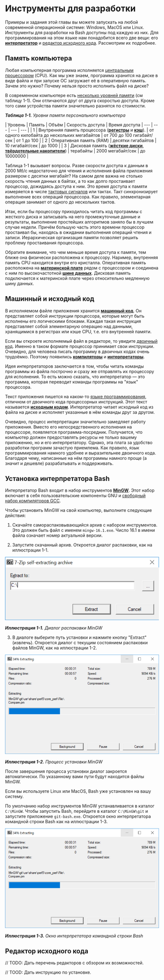 # Инструменты для разработки

Примеры и задания этой главы вы можете запускать на любой современной операционной системе: Windows, MacOS или Linux. Инструменты для разработки на Bash доступны под каждую из них. Для программирования на этом языке нам понадобится всего две вещи: его [**интерпретатор**](https://ru.wikipedia.org/wiki/%D0%98%D0%BD%D1%82%D0%B5%D1%80%D0%BF%D1%80%D0%B5%D1%82%D0%B0%D1%82%D0%BE%D1%80) и [редактор исходного кода](https://ru.wikipedia.org/wiki/%D0%A0%D0%B5%D0%B4%D0%B0%D0%BA%D1%82%D0%BE%D1%80_%D0%B8%D1%81%D1%85%D0%BE%D0%B4%D0%BD%D0%BE%D0%B3%D0%BE_%D0%BA%D0%BE%D0%B4%D0%B0). Рассмотрим их подробнее.

## Память компьютера

Любая компьютерная программа исполняется [центральным процессором](https://ru.wikipedia.org/wiki/%D0%A6%D0%B5%D0%BD%D1%82%D1%80%D0%B0%D0%BB%D1%8C%D0%BD%D1%8B%D0%B9_%D0%BF%D1%80%D0%BE%D1%86%D0%B5%D1%81%D1%81%D0%BE%D1%80) (CPU). Как мы уже знаем, программа хранится на диске в виде файла и при запуске ОС загружает её в оперативную память. Зачем это нужно? Почему нельзя просто исполнить файл на диске?

В современном компьютере есть [несколько уровней памяти](https://ru.wikipedia.org/wiki/%D0%98%D0%B5%D1%80%D0%B0%D1%80%D1%85%D0%B8%D1%8F_%D0%BF%D0%B0%D0%BC%D1%8F%D1%82%D0%B8) (см таблицу 1-1). Они отличаются друг от друга скоростью доступа. Кроме того сами устройства памяти значительно разнятся по стоимости.

_**Таблица 1-1.** Уровни памяти персонального компьютера_

| Уровень | Память | Объём | Скорость доступа | Время доступа
| --- | --- | --- | --- |
| 1 | Внутренняя память процессора ([**регистры**](https://ru.wikipedia.org/wiki/%D0%A0%D0%B5%D0%B3%D0%B8%D1%81%D1%82%D1%80_%D0%BF%D1%80%D0%BE%D1%86%D0%B5%D1%81%D1%81%D0%BE%D1%80%D0%B0) и [**кэш**](https://ru.wikipedia.org/wiki/%D0%9A%D1%8D%D1%88_%D0%BF%D1%80%D0%BE%D1%86%D0%B5%D1%81%D1%81%D0%BE%D1%80%D0%B0)). | от одного килобайта до нескольких мегабайтов | от 700 до 100 гигабайт/сек | от 1 до 100 |
| 2 | Оперативная память (RAM) | десятки гигабайтов | 10 гигабайт/сек | до 1000 |
| 3 | Дисковая память ([**жёсткие диски**](https://ru.wikipedia.org/wiki/%D0%96%D1%91%D1%81%D1%82%D0%BA%D0%B8%D0%B9_%D0%B4%D0%B8%D1%81%D0%BA), [**твёрдотельные накопители**](https://ru.wikipedia.org/wiki/%D0%A2%D0%B2%D0%B5%D1%80%D0%B4%D0%BE%D1%82%D0%B5%D0%BB%D1%8C%D0%BD%D1%8B%D0%B9_%D0%BD%D0%B0%D0%BA%D0%BE%D0%BF%D0%B8%D1%82%D0%B5%D0%BB%D1%8C)) | терабайты | 2000 мегабайт/сек | до 10000000 |

Таблица 1-1 вызывает вопросы. Разве скорости доступа к данным в 2000 Мб/с недостаточно для чтения и исполнения файла приложения размером с десятки мегабайт? На самом деле важна не столько скорость чтения данных в байтах, а то как долго простаивает процессор, дожидаясь доступа к ним. Это время доступа к памяти измеряется в числе [тактовых сигналов](https://ru.wikipedia.org/wiki/%D0%A2%D0%B0%D0%BA%D1%82%D0%BE%D0%B2%D1%8B%D0%B9_%D1%81%D0%B8%D0%B3%D0%BD%D0%B0%D0%BB) или тактах. Такт синхронизирует выполнение всех операций процессора. Как правило, элементарная операция занимает от одного до нескольких тактов.

Итак, если бы процессору приходилось читать код программы с жесткого диска и записывать на него промежуточные данные и результаты, выполнение простейших алгоритмов заняло бы в лучшем случае недели. Причём большую часть этого времени процессор простаивал бы, находясь в ожидании выполнения операций чтения и записи. Иерархическая организация памяти позволяет решить проблему простаивания процессора.

Обратите внимание, что чем меньше время доступа к памяти, тем ближе она физически расположена к процессору. Наример, внутренняя память CPU находится внутри его кристалла. Оперативная память расположена на [**материнской плате**](https://ru.wikipedia.org/wiki/Материнская_плата) рядом с процессором и соединена с ним по высокочастотной [**шине данных**](https://ru.wikipedia.org/wiki/Шина_данных). Дисковая память подключается к материнской плате через относительно медленную шину данных.

## Машинный и исходный код

В исполняемом файле приложения хранится [**машинный код**](https://ru.wikipedia.org/wiki/%D0%9C%D0%B0%D1%88%D0%B8%D0%BD%D0%BD%D1%8B%D0%B9_%D0%BA%D0%BE%D0%B4). Он представляет собой инструкции процессора, которые могут быть исполнены его логическими блоками. Каждая такая инструкция представляет собой элементарную операцию над данными, хранящимися в регистрах или кэше CPU, т.е. его внутренней памяти.

Если вы откроете исполняемый файл в редакторе, то увидите [двоичный код](https://ru.wikipedia.org/wiki/%D0%94%D0%B2%D0%BE%D0%B8%D1%87%D0%BD%D1%8B%D0%B9_%D0%BA%D0%BE%D0%B4#%D0%9F%D1%80%D0%B8%D0%BC%D0%B5%D1%80_%C2%AB%D0%B4%D0%BE%D0%B8%D1%81%D1%82%D0%BE%D1%80%D0%B8%D1%87%D0%B5%D1%81%D0%BA%D0%BE%D0%B3%D0%BE%C2%BB_%D0%B8%D1%81%D0%BF%D0%BE%D0%BB%D1%8C%D0%B7%D0%BE%D0%B2%D0%B0%D0%BD%D0%B8%D1%8F_%D0%BA%D0%BE%D0%B4%D0%BE%D0%B2). Именно в таком формате процессор принимает свои инструкции. Очевидно, для человека писать программу в двоичных кодах очень трудоёмко. Поэтому появились [**компиляторы**](https://ru.wikipedia.org/wiki/%D0%9A%D0%BE%D0%BC%D0%BF%D0%B8%D0%BB%D1%8F%D1%82%D0%BE%D1%80) и [**интерпретаторы**](https://ru.wikipedia.org/wiki/%D0%98%D0%BD%D1%82%D0%B5%D1%80%D0%BF%D1%80%D0%B5%D1%82%D0%B0%D1%82%D0%BE%D1%80#%D0%98%D1%81%D1%82%D0%BE%D1%80%D0%B8%D1%8F).

Идея интерпретаторов заключается в том, чтобы читать команды программы из файла построчно и сразу же отправлять их процессору для исполнения. То есть можно сказать, что интерпретатор — это программа, которая переводит команды программы на "язык" процессора.

Текст приложения пишется на каком-то [языке программирования](https://ru.wikipedia.org/wiki/%D0%AF%D0%B7%D1%8B%D0%BA_%D0%BF%D1%80%D0%BE%D0%B3%D1%80%D0%B0%D0%BC%D0%BC%D0%B8%D1%80%D0%BE%D0%B2%D0%B0%D0%BD%D0%B8%D1%8F), отличном от двоичного кода процессорных инструкций. Этот текст называется [**исходным кодом**](https://ru.wikipedia.org/wiki/%D0%98%D1%81%D1%85%D0%BE%D0%B4%D0%BD%D1%8B%D0%B9_%D0%BA%D0%BE%D0%B4). Интерпретатор читает исходный код из файла на диске и исполняет указанные в нём команды друг за другом.

Очевидно, процесс интерпретации значительно замедляет работу приложения. Вместо его непосредственного исполнения на процессоре, появляется программа-посредник. Получается, что компьютер должен предоставлять ресурсы не только вашему приложению, но и его интерпретатору. Однако, эта плата за удобство разработки программ зачастую приемлема. Как правило, язык программирования намного удобнее и выразительнее двоичного кода. Благодаря чему, написанные на нём программы намного проще (а значит и дешевле) разрабатывать и поддерживать.

## Установка интерпретатора Bash

Интерпретатор Bash входит в набор инструментов [**MinGW**](https://nuwen.net/mingw.html). Этот набор включает в себя пользовательские компоненты GNU и [свободный набор компиляторов GCC](https://ru.wikipedia.org/wiki/GNU_Compiler_Collection).

Чтобы установить MinGW на свой компьютер, выполните следующие действия:

1. Скачайте самораспаковывающийся архив с набором инструментов. Это должен быть файл с именем `mingw-16.1.exe`. Число 16.1 в имени файла означает номер актуальной версии.

2. Запустите скачанный архив. Откроется диалог распаковки, как на иллюстрации 1-1.

![Диалог распаковки](mingw-install.png)

_**Иллюстрация 1-1.** Диалог распаковки MinGW_

3. В диалоге выберите путь установки и нажмите кнопку "Extract" (извлечь). Откроется диалог с текущим состоянием распаковки файлов MinGW, как на иллюстрации 1-2.

![Процесс установки](mingw-install-progress.png)

_**Иллюстрация 1-2.** Процесс установки MinGW_

После завершения процесса установки диалог закроется автоматически. По указанному вами пути будут находится файлы MinGW.

Если вы используете Linux или MacOS, Bash уже установлен на вашу систему.

По умолчанию набор инструментов MinGW устанавливается в каталог `C:\MinGW`. Чтобы запустить Bash, перейдите в каталог `C:\MinGW\git` и запустите приложение `git-bash.exe`. Откроется окно интерпретатора командной строки Bash как на иллюстрации 1-3.

![Окно Bash](mingw-install-progress.png)

_**Иллюстрация 1-3.** Окно интерпретатора командной строки Bash_

## Редактор исходного кода

// TODO: Дать перечень редакторов с обзором их возможностей.

// TOOD: Дать инструкцию по установке.
